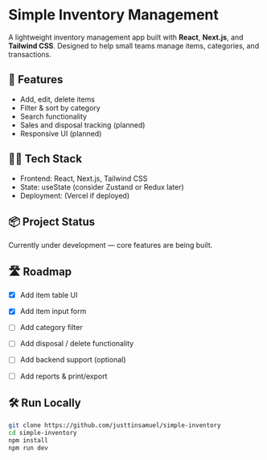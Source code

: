 # Simple Inventory Management

A lightweight inventory management app built with **React**, **Next.js**, and **Tailwind CSS**. Designed to help small teams manage items, categories, and transactions.

## 🚀 Features
- Add, edit, delete items
- Filter & sort by category
- Search functionality
- Sales and disposal tracking (planned)
- Responsive UI (planned)

## 🧑‍💻 Tech Stack
- Frontend: React, Next.js, Tailwind CSS
- State: useState (consider Zustand or Redux later)
- Deployment: (Vercel if deployed)

## 📦 Project Status
Currently under development — core features are being built.

## 🛣️ Roadmap
- [x] Add item table UI
- [x] Add item input form
- [ ] Add category filter
- [ ] Add disposal / delete functionality
- [ ] Add backend support (optional)
- [ ] Add reports & print/export


## 🛠️ Run Locally
```bash
git clone https://github.com/justtinsamuel/simple-inventory
cd simple-inventory
npm install
npm run dev
